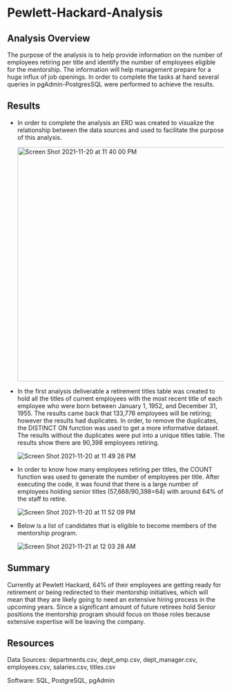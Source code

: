 # Pewlett-Hackard-Analysis
## Analysis Overview
The purpose of the analysis is to help provide information on the number of employees retiring per title and identify the number of employees eligible for the mentorship. The information will help management prepare for a huge influx of job openings. In order to complete the tasks at hand several queries in pgAdmin-PostgresSQL were performed to achieve the results. 

## Results
* In order to complete the analysis an ERD was created to visualize the relationship between the data sources and used to facilitate the purpose of this analysis.

  <img width="542" alt="Screen Shot 2021-11-20 at 11 40 00 PM" src="https://user-images.githubusercontent.com/91230916/142749828-8bdda233-8d92-4be4-a82f-b257b1b9e2f6.png">

* In the first analysis deliverable a retirement titles table was created to hold all the titles of current employees with the most recent title of each employee who were born between January 1, 1952, and December 31, 1955. The results came back that 133,776 employees will be retiring; however the results had duplicates.  In order, to remove the duplicates, the DISTINCT ON function was used to get a more informative dataset. The results without the duplicates were put into a unique titles table. The results show there are 90,398 employees retiring. 

  ![Screen Shot 2021-11-20 at 11 49 26 PM](https://user-images.githubusercontent.com/91230916/142750003-513905a8-e09e-4e33-b75f-2121af088247.png)

* In order to know how many employees retiring per titles, the COUNT function was used to generate the number of employees per title. After executing the code, it was found that there is a large number of employees holding senior titles (57,668/90,398=64) with around 64% of the staff to retire. 

  ![Screen Shot 2021-11-20 at 11 52 09 PM](https://user-images.githubusercontent.com/91230916/142750049-304f7b1d-3c96-4a20-92a1-87d62ac104a3.png)
  
* Below is a list of candidates that is eligible to become members of the mentorship program. 

  ![Screen Shot 2021-11-21 at 12 03 28 AM](https://user-images.githubusercontent.com/91230916/142750267-c5208837-d137-428e-aad1-d6c28ed4b490.png)

## Summary 
Currently at Pewlett Hackard, 64% of their employees are getting ready for retirement or being redirected to their mentorship initiatives, which will mean that they are likely going to need an extensive hiring process in the upcoming years. Since a significant amount of future retirees hold Senior positions the mentorship program should focus on those roles because extensive expertise will be leaving the company.

## Resources 
Data Sources: departments.csv, dept_emp.csv, dept_manager.csv, employees.csv, salaries.csv, titles.csv

Software: SQL, PostgreSQL, pgAdmin
